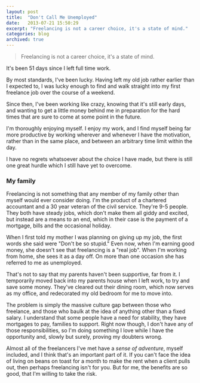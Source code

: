 ```yaml
---
layout: post
title:  "Don't Call Me Unemployed"
date:   2013-07-21 15:50:29
excerpt: "Freelancing is not a career choice, it's a state of mind."
categories: blog
archived: true
---
```


> Freelancing is not a career choice, it's a state of mind.

It's been 51 days since I left full time work.

By most standards, I've been lucky. Having left my old job rather earlier than I expected to, I was lucky enough to find and walk straight into my first freelance job over the course of a weekend.

Since then, I've been working like crazy, knowing that it's still early days, and wanting to get a little money behind me in preparation for the hard times that are sure to come at some point in the future.

I'm thoroughly enjoying myself. I enjoy my work, and I find myself being far more productive by working wherever and whenever I have the motivation, rather than in the same place, and between an arbitrary time limit within the day.

I have no regrets whatsoever about the choice I have made, but there is still one great hurdle which I still have yet to overcome.

### My family

Freelancing is not something that any member of my family other than myself would ever consider doing. I'm the product of a chartered accountant and a 30 year veteran of the civil service. They're 9-5 people. They both have steady jobs, which don't make them all giddy and excited, but instead are a means to an end, which in their case is the payment of a mortgage, bills and the occasional holiday.

When I first told my mother I was planning on giving up my job, the first words she said were "Don't be so stupid." Even now, when I'm earning good money, she doesn't see that freelancing is a "real job". When I'm working from home, she sees it as a day off. On more than one occasion she has referred to me as unemployed.

That's not to say that my parents haven't been supportive, far from it. I temporarily moved back into my parents house when I left work, to try and save some money. They've cleared out their dining room, which now serves as my office, and redecorated my old bedroom for me to move into.

The problem is simply the massive culture gap between those who freelance, and those who baulk at the idea of anything other than a fixed salary. I understand that some people have a need for stability, they have mortgages to pay, families to support. Right now though, I don't have any of those responsibilities, so I'm doing something I love while I have the opportunity and, slowly but surely, proving my doubters wrong.

Almost all of the freelancers I've met have a *sense of adventure*, myself included, and I think that's an important part of it. If you can't face the idea of living on beans on toast for a month to make the rent when a client pulls out, then perhaps freelancing isn't for you. But for me, the benefits are so good, that I'm willing to take the risk.